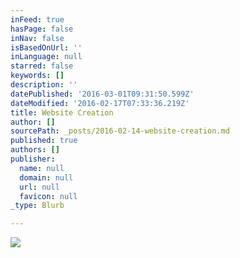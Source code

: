 ```yaml
---
inFeed: true
hasPage: false
inNav: false
isBasedOnUrl: ''
inLanguage: null
starred: false
keywords: []
description: ''
datePublished: '2016-03-01T09:31:50.599Z'
dateModified: '2016-02-17T07:33:36.219Z'
title: Website Creation
author: []
sourcePath: _posts/2016-02-14-website-creation.md
published: true
authors: []
publisher:
  name: null
  domain: null
  url: null
  favicon: null
_type: Blurb

---
```

![](https://s3-us-west-2.amazonaws.com/the-grid-img/p/6969fb6142e1d375eff254266d89683ba34357c1.png)